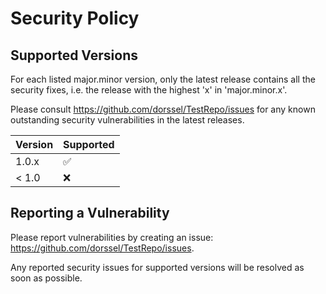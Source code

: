 <!--
SPDX-FileCopyrightText: 2021 Frans van Dorsselaer

SPDX-License-Identifier: MIT
-->

# Security Policy

## Supported Versions

For each listed major.minor version, only the latest release contains all the security fixes,
i.e. the release with the highest 'x' in 'major.minor.x'.

Please consult https://github.com/dorssel/TestRepo/issues for any known outstanding security
vulnerabilities in the latest releases.

| Version | Supported          |
| ------- | ------------------ |
| 1.0.x   | :white_check_mark: |
| < 1.0   | :x:                |

## Reporting a Vulnerability

Please report vulnerabilities by creating an issue: https://github.com/dorssel/TestRepo/issues.

Any reported security issues for supported versions will be resolved as soon as possible.
